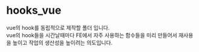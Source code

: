 # hooks_vue

vue의 hook를 동립적으로 제작할 폴더 입니다.\
vue의 hook들을 시간날때마다 FE에서 자주 사용하는 함수들을 미리 만들어서 재사용을 높이고 작업의 생산성을 높이려는 의도입니다.
